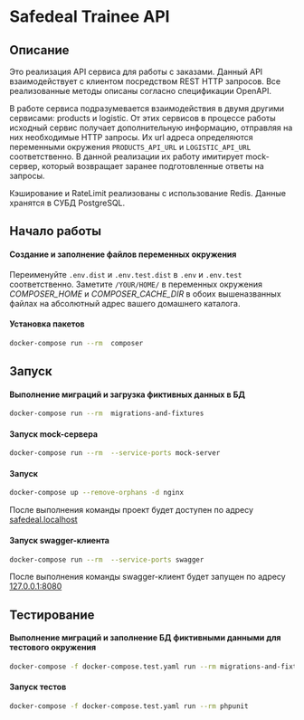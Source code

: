 # Safedeal Trainee API #
## Описание ##
Это реализация API сервиса для работы с заказами. Данный API взаимодействует с клиентом посредством REST HTTP запросов. 
Все реализованные методы описаны согласно спецификации OpenAPI. 

В работе сервиса подразумевается взаимодействия в двумя другими сервисами: products и logistic. 
От этих сервисов в процессе работы исходный сервис получает дополнительную информацию, отправляя на них необходимые HTTP запросы. 
Их url адреса определяются переменными окружения `PRODUCTS_API_URL` и `LOGISTIC_API_URL` соответственно. 
В данной реализации их работу имитирует mock-сервер, который возвращает заранее подготовленные ответы на запросы.

Кэширование и RateLimit реализованы с использование Redis.
Данные хранятся в СУБД PostgreSQL.

## Начало работы ##
#### Создание и заполнение файлов переменных окружения ####
Переименуйте `.env.dist` и `.env.test.dist` в `.env` и `.env.test` соответственно.
Заметите `/YOUR/HOME/` в переменных окружения *COMPOSER_HOME* и *COMPOSER_CACHE_DIR* в обоих вышеназванных файлах 
на абсолютный адрес вашего домашнего каталога.
#### Установка пакетов ####
```bash
docker-compose run --rm  composer
```

## Запуск ##
#### Выполнение миграций и загрузка фиктивных данных в БД ####
```bash
docker-compose run --rm  migrations-and-fixtures
```

#### Запуск mock-сервера ####
```bash
docker-compose run --rm  --service-ports mock-server
```

#### Запуск ####
```bash
docker-compose up --remove-orphans -d nginx
```
После выполнения команды проект будет доступен по адресу [safedeal.localhost](http://safedeal.localhost)
#### Запуск swagger-клиента ####
```bash
docker-compose run --rm  --service-ports swagger
```
После выполнения команды swagger-клиент будет запущен по адресу [127.0.0.1:8080](http://127.0.0.1:8080)

## Тестирование ##
#### Выполнение миграций и заполнение БД фиктивными данными для тестового окружения ####
```bash
docker-compose -f docker-compose.test.yaml run --rm migrations-and-fixtures
```
#### Запуск тестов ####
```bash
docker-compose -f docker-compose.test.yaml run --rm phpunit
```
